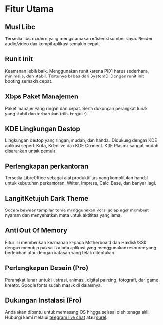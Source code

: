 # Fitur Utama

## Musl Libc
Tersedia libc modern yang mengutamakan efisiensi sumber daya. Render audio/video dan kompil aplikasi semakin cepat.

## Runit Init
Keamanan lebih baik. Menggunakan runit karena PID1 harus sederhana, minimalis, dan stabil. Tentunya bebas dari SystemD. Dengan runit init booting semakin cepat.

## Xbps Paket Manajemen
Paket manajer yang ringan dan cepat. Serta dukungan perangkat lunak yang stabil dan terbarukan (rilis bergulir).

## KDE Lingkungan Destop
Lingkungan destop yang ringan, mudah, dan handal. Didukung dengan KDE aplikasi seperti Krita, Kdenlive dan KDE Connect. KDE Plasma sangat mudah disarankan untuk pemula.

## Perlengkapan perkantoran
Tersedia LibreOffice sebagai alat produktifitas yang komplit dan handal untuk kebutuhan perkantoran. Writer, Impress, Calc, Base, dan banyak lagi.

## LangitKetujuh Dark Theme
Secara bawaan tampilan tema menggunakan versi gelap agar membuat nyaman dan menyehatkan mata untuk aktifitas yang lama.

## Anti Out Of Memory
Fitur ini memberikan keamanan kepada Motherboard dan Hardisk/SSD dengan menutup paksa jika ada aplikasi yang menggunakan resource yang berlebihan atau dengan batasan yang telah ditentukan.

## Perlengkapan Desain (Pro)
Perangkat lunak untuk ilustrasi, animasi, digital painting, fotografi, dan game kreator. Google fonts sudah masuk di dalamnya.

## Dukungan Instalasi (Pro)
Anda akan dibantu untuk memasang OS hingga selesai oleh tenaga ahli. Hubungi kami melalui [telegram live chat](https://t.me/langitketujuh_bot) atau [surel](mailto:langiketujuh.id@pm.me).
